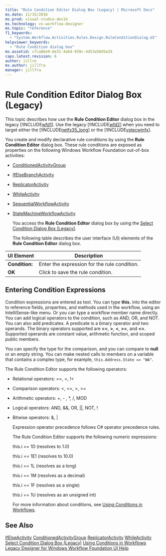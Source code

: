 ```yaml
---
title: "Rule Condition Editor Dialog Box (Legacy) | Microsoft Docs"
ms.date: 11/15/2016
ms.prod: visual-studio-dev14
ms.technology: vs-workflow-designer
ms.topic: "reference"
f1_keywords:
  - "System.Workflow.Activities.Rules.Design.RuleConditionDialog.UI"
helpviewer_keywords:
  - "Rule Condition dialog box"
ms.assetid: c7ca8be9-de31-4a64-939c-4d53a50d5e29
caps.latest.revision: 6
author: jillre
ms.author: jillfra
manager: jillfra
---
```

# Rule Condition Editor Dialog Box (Legacy)
This topic describes how use the **Rule Condition Editor** dialog box in the legacy [!INCLUDE[wfd1](../includes/wfd1-md.md)]. Use the legacy [!INCLUDE[wfd2](../includes/wfd2-md.md)] when you need to target either the [!INCLUDE[netfx35_long](../includes/netfx35-long-md.md)] or the [!INCLUDE[vstecwinfx](../includes/vstecwinfx-md.md)].

 You create and modify declarative rule conditions by using the **Rule Condition Editor** dialog box. These rule conditions are exposed as properties on the following Windows Workflow Foundation out-of-box activities:

- [ConditionedActivityGroup](https://go.microsoft.com/fwlink?LinkID=65017)

- [IfElseBranchActivity](https://go.microsoft.com/fwlink?LinkID=65034)

- [ReplicatorActivity](https://go.microsoft.com/fwlink?LinkID=65039)

- [WhileActivity](https://go.microsoft.com/fwlink?LinkID=65049)

- [SequentialWorkflowActivity](https://go.microsoft.com/fwlink?LinkID=65040)

- [StateMachineWorkflowActivity](https://go.microsoft.com/fwlink?LinkID=65045)

  You access the **Rule Condition Editor** dialog box by using the [Select Condition Dialog Box (Legacy)](../workflow-designer/select-condition-dialog-box-legacy.md).

  The following table describes the user interface (UI) elements of the **Rule Condition Editor** dialog box.

|UI Element|Description|
|----------------|-----------------|
|**Condition:**|Enter the expression for the rule condition.|
|**OK**|Click to save the rule condition.|

## Entering Condition Expressions
 Condition expressions are entered as text. You can type **this.** into the editor to reference fields, properties, and methods used in the workflow, using an IntelliSense-like menu. Or you can type a workflow member name directly. You can add logical operators to the condition, such as AND, OR, and NOT. You can also add predicates. A predicate is a binary operator and two operands. The binary operators supported are **==**, **>**, **\<**, **>=**, and **<=**. Supported operands are constant value, arithmetic function, and scoped public members.

 You can specify the type for the comparison, and you can compare to **null** or an empty string. You can make nested calls to members on a variable that contains a complex type, for example, `this.Address.State == "WA"`.

 The Rule Condition Editor supports the following operators:

- Relational operators: ==, =, !=

- Comparison operators: <, \<=, >, >=

- Arithmetic operators: +, - , *, /, MOD

- Logical operators: AND, &&, OR, &#124;&#124;, NOT, !

- Bitwise operators: &, &#124;

  Expression operator precedence follows C# operator precedence rules.

  The Rule Condition Editor supports the following numeric expressions:

  this.i == 1D (resolves to 1.0)

  this.i == 1E1 (resolves to 10.0)

  this.i == 1L (resolves as a long)

  this.i == 1M (resolves as a decimal)

  this.i == 1F (resolves as a single)

  this.i == 1U (resolves as an unsigned int)

  For more information about conditions, see [Using Conditions in Workflows](https://go.microsoft.com/fwlink?LinkID=65009).

## See Also
 [IfElseActivity](https://go.microsoft.com/fwlink?LinkID=65033)
 [ConditionedActivityGroup](https://go.microsoft.com/fwlink?LinkID=65017)
 [ReplicatorActivity](https://go.microsoft.com/fwlink?LinkID=65039)
 [WhileActivity](https://go.microsoft.com/fwlink?LinkID=65049)
 [Select Condition Dialog Box (Legacy)](../workflow-designer/select-condition-dialog-box-legacy.md)
 [Using Conditions in Workflows](https://go.microsoft.com/fwlink?LinkID=65009)
 [Legacy Designer for Windows Workflow Foundation UI Help](../workflow-designer/legacy-designer-for-windows-workflow-foundation-ui-help.md)
